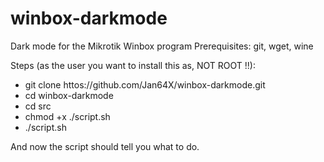 # winbox-darkmode
Dark mode for the Mikrotik Winbox program
Prerequisites:
git, wget, wine

Steps (as the user you want to install this as, NOT ROOT !!):
* git clone httos://github.com/Jan64X/winbox-darkmode.git
* cd winbox-darkmode
* cd src
* chmod +x ./script.sh
* ./script.sh

And now the script should tell you what to do.
